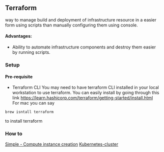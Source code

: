 ## Terraform


way to manage build and deployment of infrastructure resource in a easier form using scripts than manually configuring them using console. 


#### Advantages:
- Ability to automate infrastructure components and destroy them easier by running scripts.

### Setup
#### Pre-requisite
- Terraform CLI
You may need to have terraform CLI installed in your local workstation to use terraform. You can easily install by going through this link https://learn.hashicorp.com/terraform/getting-started/install.html
For mac you can say
```shell script
brew isntall terraform
```
to install terraform


### How to 
[Simple - Compute instance creation](basics/readme.md)
[Kubernetes-cluster](gke/readme.md) 
